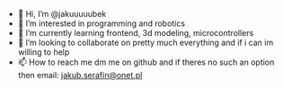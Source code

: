 - 👋 Hi, I’m @jakuuuuubek
- 👀 I’m interested in programming and robotics
- 🌱 I’m currently learning frontend, 3d modeling, microcontrollers
- 💞️ I’m looking to collaborate on pretty much everything and if i can im willing to help
- 📫 How to reach me dm me on github and if theres no such an option then email: jakub.serafin@onet.pl 

<!---
jakuuuuubek/jakuuuuubek is a ✨ special ✨ repository because its `README.md` (this file) appears on your GitHub profile.
You can click the Preview link to take a look at your changes.
--->
